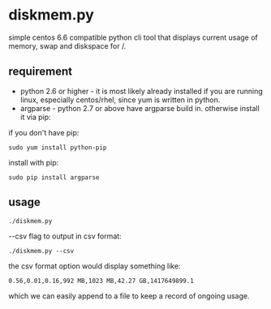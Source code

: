 diskmem.py
==========

simple centos 6.6 compatible python cli tool that displays current usage of memory, swap and diskspace for /.

## requirement

* python 2.6 or higher - it is most likely already installed if you are running
linux, especially centos/rhel, since yum is written in python.
* argparse - python 2.7 or above have argparse build in. otherwise install it
via pip:

if you don't have pip:

```
sudo yum install python-pip
```

install with pip:

```
sudo pip install argparse
```

## usage

```
./diskmem.py
```

--csv flag to output in csv format:

```
./diskmem.py --csv
```

the csv format option would display something like:

```
0.56,0.01,0.16,992 MB,1023 MB,42.27 GB,1417649899.1
```

which we can easily append to a file to keep a record of ongoing usage.
